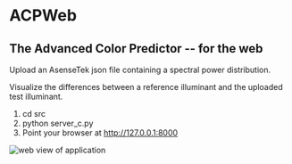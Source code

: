 ACPWeb
======

The Advanced Color Predictor -- for the web
-------------------------------------------


Upload an AsenseTek json file containing a spectral power distribution.

Visualize the differences between a reference illuminant and the uploaded test illuminant.

1. cd src
2. python server_c.py
3. Point your browser at http://127.0.0.1:8000

![web view of application](https://github.com/bsloan666/apcweb/tree/master/images/webview.png?raw=true)
